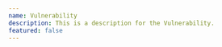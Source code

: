 ```yaml
---
name: Vulnerability
description: This is a description for the Vulnerability.
featured: false
---
```

